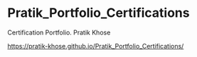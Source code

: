 # Pratik_Portfolio_Certifications
Certification Portfolio. Pratik Khose

https://pratik-khose.github.io/Pratik_Portfolio_Certifications/
